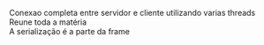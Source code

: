Conexao completa entre servidor e cliente utilizando varias threads<br/>
Reune toda a matéria<br/>
A serialização é a parte da frame
